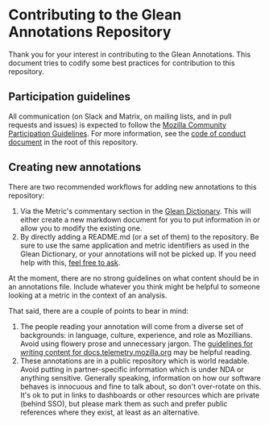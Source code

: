 # Contributing to the Glean Annotations Repository

Thank you for your interest in contributing to the Glean Annotations. This
document tries to codify some best practices for contribution to this
repository.

## Participation guidelines

All communication (on Slack and Matrix, on mailing lists, and in pull requests and issues) is expected to follow the [Mozilla Community Participation Guidelines](https://www.mozilla.org/about/governance/policies/participation/).
For more information, see the [code of conduct document](./CODE_OF_CONDUCT.md)
in the root of this repository.

## Creating new annotations

There are two recommended workflows for adding new annotations to this repository:

1. Via the Metric's commentary section in the [Glean Dictionary](https://dictionary.protosaur.dev). This
   will either create a new markdown document for you to put information in or allow you to modify the
   existing one.
2. By directly adding a README.md (or a set of them) to the repository. Be sure to use the same application
   and metric identifiers as used in the Glean Dictionary, or your annotations will not be picked up. If
   you need help with this, [feel free to ask](https://docs.telemetry.mozilla.org/concepts/getting_help.html).

At the moment, there are no strong guidelines on what content should be in an annotations file. Include
whatever you think might be helpful to someone looking at a metric in the context of an analysis.

That said, there are a couple of points to bear in mind:

1. The people reading your annotation will come from a diverse set of backgrounds: in language,
   culture, experience, and role as Mozillians. Avoid using flowery prose and unnecessary
   jargon. The
   [guidelines for writing content for docs.telemetry.mozilla.org](https://docs.telemetry.mozilla.org/contributing/style_guide.html) may be helpful reading.
2. These annotations are in a public repository which is world readable. Avoid putting
   in partner-specific information which is under NDA or anything sensitive. Generally speaking,
   information on how our software behaves is innocuous and fine to talk about, so don't
   over-rotate on this. It's ok to put in links to dashboards or other resources which are
   private (behind SSO), but please mark them as such and prefer public references
   where they exist, at least as an alternative.

